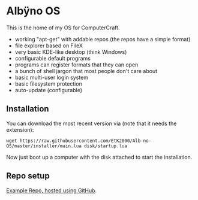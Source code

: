 # Albÿno OS

This is the home of my OS for ComputerCraft.

  - working "apt-get" with addable repos (the repos have a simple format)
  - file explorer based on FileX
  - very basic KDE-like desktop (think Windows)
  - configurable default programs
  - programs can register formats that they can open
  - a bunch of shell jargon that most people don't care about
  - basic multi-user login system
  - basic filesystem protection
  - auto-update (configurable)

## Installation

You can download the most recent version via (note that it needs the extension):

```
wget https://raw.githubusercontent.com/EtK2000/Alb-no-OS/master/installer/main.lua disk/startup.lua
```

Now just boot up a computer with the disk attached to start the installation.

## Repo setup

[Example Repo, hosted using GitHub](https://github.com/EtK2000/Alb-no-Repo).

